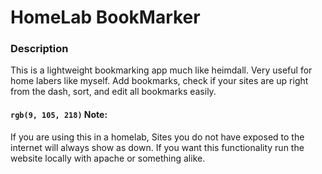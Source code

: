 # **HomeLab BookMarker**
### Description
This is a lightweight bookmarking app much like heimdall. Very useful for home labers like myself. Add bookmarks, check if your sites are up right from the dash, sort, and edit all bookmarks easily.

#### `rgb(9, 105, 218)` Note:
If you are using this in a homelab, Sites you do not have exposed to the internet will always show as down. If you want this functionality run the website locally with apache or something alike.
